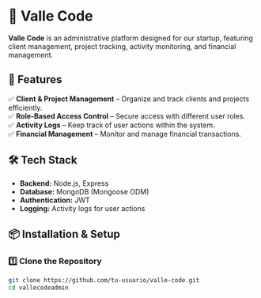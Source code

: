 # 🌟 Valle Code  

**Valle Code** is an administrative platform designed for our startup, featuring client management, project tracking, activity monitoring, and financial management.  

## 🚀 Features  
✅ **Client & Project Management** – Organize and track clients and projects efficiently.  
✅ **Role-Based Access Control** – Secure access with different user roles.  
✅ **Activity Logs** – Keep track of user actions within the system.  
✅ **Financial Management** – Monitor and manage financial transactions.  

## 🛠️ Tech Stack  
- **Backend:** Node.js, Express  
- **Database:** MongoDB (Mongoose ODM)  
- **Authentication:** JWT  
- **Logging:** Activity logs for user actions  

## 📦 Installation & Setup  

### 1️⃣ Clone the Repository  
```bash
git clone https://github.com/tu-usuario/valle-code.git
cd vallecodeadmin

